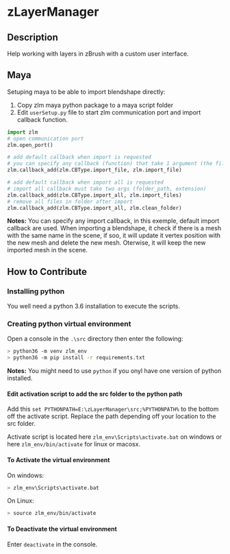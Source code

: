 # zLayerManager

## Description

Help working with layers in zBrush with a custom user interface. 

## Maya

Setuping maya to be able to import blendshape directly:

1. Copy zlm maya python package to a maya script folder
2. Edit `userSetup.py` file to start zlm communication port and import callback function.
```python
import zlm
# open communication port
zlm.open_port()

# add default callback when import is requested
# you can specify any callback (function) that take 1 argument (the file path to import)
zlm.callback_add(zlm.CBType.import_file, zlm.import_file)

# add default callback when import all is requested
# import all callback must take two args (folder_path, extension)
zlm.callback_add(zlm.CBType.import_all, zlm.import_files)
# remove all files in folder after import
zlm.callback_add(zlm.CBType.import_all, zlm.clean_folder)
```

**Notes:** You can specify any import callback, in this exemple, default import callback are used.  When importing a blendshape, it check if there is a mesh with the same name in the scene, if soo, it will update it vertex position with the new mesh and delete the new mesh.  Oterwise, it will keep the new imported mesh in the scene.

## How to Contribute 

### Installing python

You well need a python 3.6 installation to execute the scripts.

### Creating python virtual environment

Open a console in the `.\src` directory then enter the following:

```bash
> python36 -m venv zlm_env
> python36 -m pip install -r requirements.txt
```

**Notes:** You might need to use `python` if you onyl have one version of python installed.

#### Edit activation script to add the src folder to the python path

Add this `set PYTHONPATH=E:\zLayerManager\src;%PYTHONPATH%` to the bottom off the activate script. Replace the path depending off your location to the src folder.

Activate script is located here `zlm_env\Scripts\activate.bat` on windows or here `zlm_env/bin/activate` for linux or macosx.



#### To Activate the virtual environment

On windows:

```bash
> zlm_env\Scripts\activate.bat
```

On Linux:
```bash
> source zlm_env/bin/activate
```

#### To Deactivate the virtual environment

Enter `deactivate` in the console.




